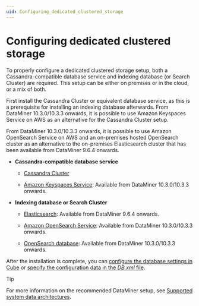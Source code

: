 ```yaml
---
uid: Configuring_dedicated_clustered_storage
---
```


# Configuring dedicated clustered storage

To properly configure a dedicated clustered storage setup, both a Cassandra-compatible database service and indexing database (or Search Cluster) are required. This setup can be either on premises or in the cloud, or a mix of both.

First install the Cassandra Cluster or equivalent database service, as this is a prerequisite for installing an indexing database afterwards. From DataMiner 10.3.0/10.3.3 onwards, it is possible to use Amazon Keyspaces Service on AWS as an alternative for the Cassandra Cluster setup.

From DataMiner 10.3.0/10.3.3 onwards, it is possible to use Amazon OpenSearch Service on AWS and an on-premises hosted OpenSearch cluster as an alternative to the on-premises Elasticsearch cluster that has been available from DataMiner 9.6.4 onwards.

- **Cassandra-compatible database service**

  - [Cassandra Cluster](xref:Cassandra_database)

  - [Amazon Keyspaces Service](xref:Amazon_Keyspaces_Service): Available from DataMiner 10.3.0/10.3.3 onwards.

- **Indexing database or Search Cluster**

  - [Elasticsearch](xref:Deploying_the_Elasticsearch_database): Available from DataMiner 9.6.4 onwards.

  - [Amazon OpenSearch Service](xref:Amazon_OpenSearch_Service): Available from DataMiner 10.3.0/10.3.3 onwards.

  - [OpenSearch database](xref:OpenSearch_database): Available from DataMiner 10.3.0/10.3.3 onwards.

After the installation is complete, you can [configure the database settings in Cube](xref:Configuring_the_database_settings_in_Cube) or [specify the configuration data in the *DB.xml* file](xref:DB_xml).

> [!TIP]
> For more information on the recommended DataMiner setup, see [Supported system data architectures](xref:Supported_system_data_storage_architectures).